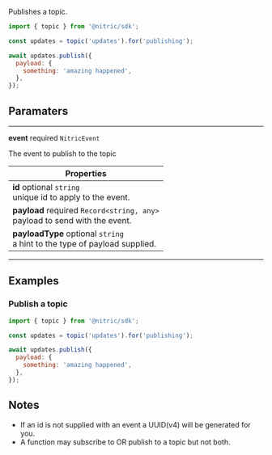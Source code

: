 Publishes a topic.

```javascript
import { topic } from '@nitric/sdk';

const updates = topic('updates').for('publishing');

await updates.publish({
  payload: {
    something: 'amazing happened',
  },
});
```

## Paramaters

---

**event** required `NitricEvent`

The event to publish to the topic

| Properties                                                                       |
| -------------------------------------------------------------------------------- |
| **id** optional `string` <br/> unique id to apply to the event.                  |
| **payload** required `Record<string, any>` <br/> payload to send with the event. |
| **payloadType** optional `string` <br/> a hint to the type of payload supplied.  |

---

## Examples

### Publish a topic

```javascript
import { topic } from '@nitric/sdk';

const updates = topic('updates').for('publishing');

await updates.publish({
  payload: {
    something: 'amazing happened',
  },
});
```

## Notes

- If an id is not supplied with an event a UUID(v4) will be generated for you.
- A function may subscribe to OR publish to a topic but not both.
